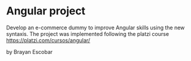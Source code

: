   <h1>Angular project</h1>

Develop an e-commerce dummy to improve Angular skills using the new syntaxis.
The project was implemented following the platzi course https://platzi.com/cursos/angular/

by Brayan Escobar
